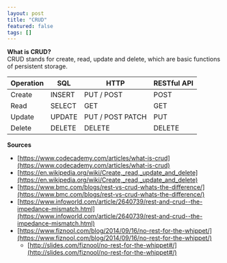 ```yaml
---
layout: post
title: "CRUD"
featured: false
tags: []
---
```


<!--more-->

**What is CRUD?**  
CRUD stands for create, read, update and delete, which are basic functions of persistent storage.

| Operation | SQL    | HTTP              | RESTful API | 
|-----------|--------|-------------------|-------------| 
| Create    | INSERT | PUT / POST        | POST        | 
| Read      | SELECT | GET               | GET         | 
| Update    | UPDATE | PUT / POST PATCH | PUT         | 
| Delete    | DELETE | DELETE            | DELETE      | 

**Sources**

- [https://www.codecademy.com/articles/what-is-crud](https://www.codecademy.com/articles/what-is-crud)
- [https://en.wikipedia.org/wiki/Create,_read,_update_and_delete](https://en.wikipedia.org/wiki/Create,_read,_update_and_delete)
- [https://www.bmc.com/blogs/rest-vs-crud-whats-the-difference/](https://www.bmc.com/blogs/rest-vs-crud-whats-the-difference/)
- [https://www.infoworld.com/article/2640739/rest-and-crud--the-impedance-mismatch.html](https://www.infoworld.com/article/2640739/rest-and-crud--the-impedance-mismatch.html)
- [https://www.fiznool.com/blog/2014/09/16/no-rest-for-the-whippet/](https://www.fiznool.com/blog/2014/09/16/no-rest-for-the-whippet/)
	- [http://slides.com/fiznool/no-rest-for-the-whippet#/](http://slides.com/fiznool/no-rest-for-the-whippet#/)